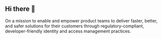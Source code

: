 ## Hi there 👋

On a mission to enable and empower product teams to deliver faster, better, and safer solutions for their customers
through regulatory-compliant, developer-friendly identity and access management practices.

